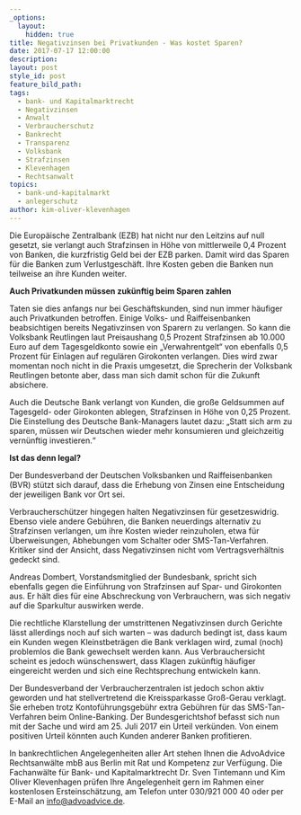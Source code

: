 ```yaml
---
_options:
  layout:
    hidden: true
title: Negativzinsen bei Privatkunden - Was kostet Sparen?
date: 2017-07-17 12:00:00
description:
layout: post
style_id: post
feature_bild_path:
tags:
  - bank- und Kapitalmarktrecht
  - Negativzinsen
  - Anwalt
  - Verbraucherschutz
  - Bankrecht
  - Transparenz
  - Volksbank
  - Strafzinsen
  - Klevenhagen
  - Rechtsanwalt
topics:
  - bank-und-kapitalmarkt
  - anlegerschutz
author: kim-oliver-klevenhagen
---
```



Die Europäische Zentralbank (EZB) hat nicht nur den Leitzins auf null gesetzt, sie verlangt auch Strafzinsen in Höhe von mittlerweile 0,4 Prozent von Banken, die kurzfristig Geld bei der EZB parken. Damit wird das Sparen für die Banken zum Verlustgeschäft. Ihre Kosten geben die Banken nun teilweise an ihre Kunden weiter.

**Auch Privatkunden müssen zukünftig beim Sparen zahlen**

Taten sie dies anfangs nur bei Geschäftskunden, sind nun immer häufiger auch Privatkunden betroffen. Einige Volks- und Raiffeisenbanken beabsichtigen bereits Negativzinsen von Sparern zu verlangen. So kann die Volksbank Reutlingen laut Preisaushang 0,5 Prozent Strafzinsen ab 10.000 Euro auf dem Tagesgeldkonto sowie ein „Verwahrentgelt“ von ebenfalls 0,5 Prozent für Einlagen auf regulären Girokonten verlangen. Dies wird zwar momentan noch nicht in die Praxis umgesetzt, die Sprecherin der Volksbank Reutlingen betonte aber, dass man sich damit schon für die Zukunft absichere.

Auch die Deutsche Bank verlangt von Kunden, die große Geldsummen auf Tagesgeld- oder Girokonten ablegen, Strafzinsen in Höhe von 0,25 Prozent. Die Einstellung des Deutsche Bank-Managers lautet dazu: „Statt sich arm zu sparen, müssen wir Deutschen wieder mehr konsumieren und gleichzeitig vernünftig investieren.“

**Ist das denn legal?**

Der Bundesverband der Deutschen Volksbanken und Raiffeisenbanken (BVR) stützt sich darauf, dass die Erhebung von Zinsen eine Entscheidung der jeweiligen Bank vor Ort sei.

Verbraucherschützer hingegen halten Negativzinsen für gesetzeswidrig. Ebenso viele andere Gebühren, die Banken neuerdings alternativ zu Strafzinsen verlangen, um ihre Kosten wieder reinzuholen, etwa für Überweisungen, Abhebungen vom Schalter oder SMS-Tan-Verfahren. Kritiker sind der Ansicht, dass Negativzinsen nicht vom Vertragsverhältnis gedeckt sind.

Andreas Dombert, Vorstandsmitglied der Bundesbank, spricht sich ebenfalls gegen die Einführung von Strafzinsen auf Spar- und Girokonten aus. Er hält dies für eine Abschreckung von Verbrauchern, was sich negativ auf die Sparkultur auswirken werde.

Die rechtliche Klarstellung der umstrittenen Negativzinsen durch Gerichte lässt allerdings noch auf sich warten – was dadurch bedingt ist, dass kaum ein Kunden wegen Kleinstbeträgen die Bank verklagen wird, zumal (noch) problemlos die Bank gewechselt werden kann. Aus Verbrauchersicht scheint es jedoch wünschenswert, dass Klagen zukünftig häufiger eingereicht werden und sich eine Rechtsprechung entwickeln kann.

Der Bundesverband der Verbraucherzentralen ist jedoch schon aktiv geworden und hat stellvertretend die Kreissparkasse Groß-Gerau verklagt. Sie erheben trotz Kontoführungsgebühr extra Gebühren für das SMS-Tan-Verfahren beim Online-Banking. Der Bundesgerichtshof befasst sich nun mit der Sache und wird am 25. Juli 2017 ein Urteil verkünden. Von einem positiven Urteil könnten auch Kunden anderer Banken profitieren.

In bankrechtlichen Angelegenheiten aller Art stehen Ihnen die AdvoAdvice Rechtsanwälte mbB aus Berlin mit Rat und Kompetenz zur Verfügung. Die Fachanwälte für Bank- und Kapitalmarktrecht Dr. Sven Tintemann und Kim Oliver Klevenhagen prüfen Ihre Angelegenheit gern im Rahmen einer kostenlosen Ersteinschätzung, am Telefon unter 030/921 000 40 oder per E-Mail an info@advoadvice.de.
